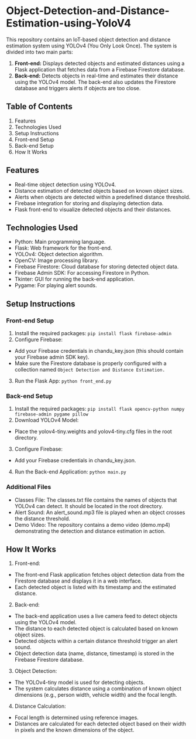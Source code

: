 # Object-Detection-and-Distance-Estimation-using-YoloV4

This repository contains an IoT-based object detection and distance estimation system using YOLOv4 (You Only Look Once). The system is divided into two main parts:
1. **Front-end:** Displays detected objects and estimated distances using a Flask application that fetches data from a Firebase Firestore database.
2. **Back-end:** Detects objects in real-time and estimates their distance using the YOLOv4 model. The back-end also updates the Firestore database and triggers alerts if objects are too close.

## Table of Contents
1. Features
2. Technologies Used
3. Setup Instructions
4. Front-end Setup
5. Back-end Setup
6. How It Works
   
## Features
- Real-time object detection using YOLOv4.
- Distance estimation of detected objects based on known object sizes.
- Alerts when objects are detected within a predefined distance threshold.
- Firebase integration for storing and displaying detection data.
- Flask front-end to visualize detected objects and their distances.

## Technologies Used
- Python: Main programming language.
- Flask: Web framework for the front-end.
- YOLOv4: Object detection algorithm.
- OpenCV: Image processing library.
- Firebase Firestore: Cloud database for storing detected object data.
- Firebase Admin SDK: For accessing Firestore in Python.
- Tkinter: GUI for running the back-end application.
- Pygame: For playing alert sounds.

## Setup Instructions
### Front-end Setup
1. Install the required packages:
`pip install flask firebase-admin`
2. Configure Firebase:
- Add your Firebase credentials in chandu_key.json (this should contain your Firebase admin SDK key).
- Make sure the Firestore database is properly configured with a collection named `Object Detection and Distance Estimation.`
3. Run the Flask App:
`python front_end.py`

### Back-end Setup
1. Install the required packages:
`pip install flask opencv-python numpy firebase-admin pygame pillow`
2. Download YOLOv4 Model:
- Place the yolov4-tiny.weights and yolov4-tiny.cfg files in the root directory.
3. Configure Firebase:
- Add your Firebase credentials in chandu_key.json.
4. Run the Back-end Application:
`python main.py`

### Additional Files
- Classes File: The classes.txt file contains the names of objects that YOLOv4 can detect. It should be located in the root directory.
- Alert Sound: An alert_sound.mp3 file is played when an object crosses the distance threshold.
- Demo Video: The repository contains a demo video (demo.mp4) demonstrating the detection and distance estimation in action.

## How It Works
1. Front-end:
- The front-end Flask application fetches object detection data from the Firestore database and displays it in a web interface.
- Each detected object is listed with its timestamp and the estimated distance.
2. Back-end:
- The back-end application uses a live camera feed to detect objects using the YOLOv4 model.
- The distance to each detected object is calculated based on known object sizes.
- Detected objects within a certain distance threshold trigger an alert sound.
- Object detection data (name, distance, timestamp) is stored in the Firebase Firestore database.
3. Object Detection:
- The YOLOv4-tiny model is used for detecting objects.
- The system calculates distance using a combination of known object dimensions (e.g., person width, vehicle width) and the focal length.
4. Distance Calculation:
- Focal length is determined using reference images.
- Distances are calculated for each detected object based on their width in pixels and the known dimensions of the object.
